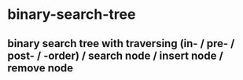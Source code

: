 # binary-search-tree

## binary search tree with traversing (in- / pre- / post- / -order) / search node / insert node / remove node 
